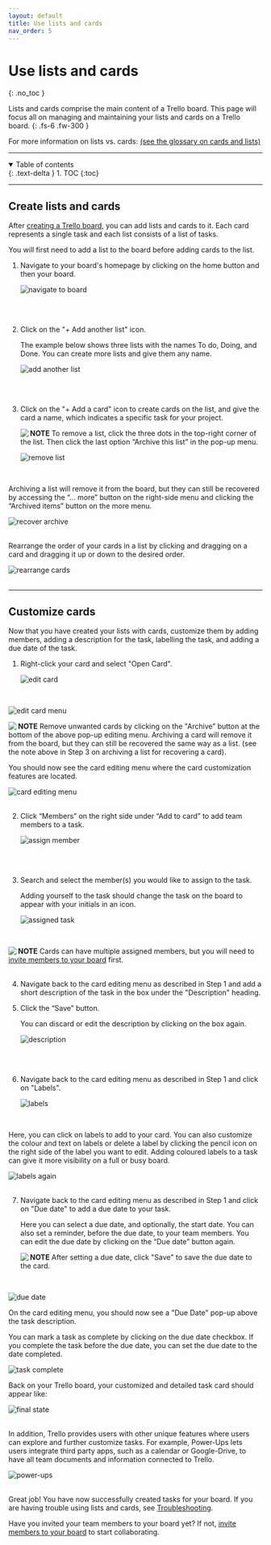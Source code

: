 ```yaml
---
layout: default
title: Use lists and cards
nav_order: 5
---
```


# Use lists and cards
{: .no_toc }

Lists and cards comprise the main content of a Trello board. This page will focus all on managing and maintaining your lists and cards on a Trello board.
{: .fs-6 .fw-300 }

For more information on lists vs. cards: [(see the glossary on cards and lists)](https://cheesypudding.github.io/Jasper-Test-Docs/docs/search/)

---

<details open markdown="block">
  <summary>
    Table of contents
  </summary>
  {: .text-delta }
1. TOC
{:toc}
</details>

---

## Create lists and cards
After [creating a Trello board](https://cheesypudding.github.io/Jasper-Test-Docs/docs/configuration/), you can add lists and cards to it. Each card represents a single task and each list consists of a list of tasks.

You will first need to add a list to the board before adding cards to the list.

1. Navigate to your board's homepage by clicking on the home button and then your board.

    ![](https://github.com/CheesyPudding/Jasper-Test-Docs/blob/gh-pages/assets/images/lists-and-cards-step-1-image-1.png?raw=true "navigate to board")
<br />
<br />

2. Click on the "+ Add another list" icon.

   The example below shows three lists with the names To do, Doing, and Done. You can create more lists and give them any name.
   
    ![](https://github.com/CheesyPudding/Jasper-Test-Docs/blob/gh-pages/assets/images/lists-and-cards-step-2-image-1.png?raw=true "add another list")
<br />
<br />

3. Click on the "+ Add a card" icon to create cards on the list, and give the card a name, which indicates a specific task for your project.

    <img align="left" src="https://github.com/CheesyPudding/Jasper-Test-Docs/blob/gh-pages/assets/images/alert.png?raw=true">**NOTE** To remove a list, click the three dots in the top-right corner of the list. Then click the last option “Archive this list” in the pop-up menu.

    ![](https://github.com/CheesyPudding/Jasper-Test-Docs/blob/gh-pages/assets/images/lists-and-cards-step-3-image-1.png?raw=true "remove list")
<br />

   Archiving a list will remove it from the board, but they can still be recovered by accessing the “... more” button on the right-side menu and clicking the “Archived items” button on the more menu.
   
   ![](https://github.com/CheesyPudding/Jasper-Test-Docs/blob/gh-pages/assets/images/lists-and-cards-step-3-image-2.png?raw=true "recover archive")
<br />
<br />
   
   Rearrange the order of your cards in a list by clicking and dragging on a card and dragging it up or down to the desired order.

   ![](https://github.com/CheesyPudding/Jasper-Test-Docs/blob/gh-pages/assets/images/lists-and-cards-step-3-image-3.png?raw=true "rearrange cards")
<br />
<br />

---

## Customize cards
Now that you have created your lists with cards, customize them by adding members, adding a description for the task, labelling the task, and adding a due date of the task.

1. Right-click your card and select "Open Card".

      ![](https://github.com/CheesyPudding/Jasper-Test-Docs/blob/gh-pages/assets/images/lists-and-cards-customize-step-1-image-1.png?raw=true "edit card")
<br />

   ![](https://github.com/CheesyPudding/Jasper-Test-Docs/blob/gh-pages/assets/images/lists-and-cards-customize-step-1-image-2.png?raw=true "edit card menu")
<br />

   <img align="left" src="https://github.com/CheesyPudding/Jasper-Test-Docs/blob/gh-pages/assets/images/alert.png?raw=true">**NOTE** Remove unwanted cards by clicking on the "Archive” button at the bottom of the above pop-up editing menu. Archiving a card will remove it from the board, but they can still be recovered the same way as a list. (see the note above in Step 3 on archiving a list for recovering a card).
<br />

   You should now see the card editing menu where the card customization features are located.

   ![](https://github.com/CheesyPudding/Jasper-Test-Docs/blob/gh-pages/assets/images/lists-and-cards-customize-step-1-image-3.png?raw=true "card editing menu")
<br />
<br />

2. Click “Members” on the right side under “Add to card” to add team members to a task.

   ![](https://github.com/CheesyPudding/Jasper-Test-Docs/blob/gh-pages/assets/images/lists-and-cards-customize-step-2-image-1.png?raw=true "assign member")
<br />
<br />

3. Search and select the member(s) you would like to assign to the task. 

   Adding yourself to the task should change the task on the board to appear with your initials in an icon.

      ![](https://github.com/CheesyPudding/Jasper-Test-Docs/blob/gh-pages/assets/images/lists-and-cards-customize-step-3-image-1.png.PNG?raw=true "assigned task")
<br />

   <img align="left" src="https://github.com/CheesyPudding/Jasper-Test-Docs/blob/gh-pages/assets/images/alert.png?raw=true">**NOTE** Cards can have multiple assigned members, but you will need to [invite members to your board](https://cheesypudding.github.io/Jasper-Test-Docs/docs/customization/) first. 
<br />
<br />

4. Navigate back to the card editing menu as described in Step 1 and add a short description of the task in the box under the "Description" heading. 

5. Click the “Save” button.

    You can discard or edit the description by clicking on the box again.

      ![](https://github.com/CheesyPudding/Jasper-Test-Docs/blob/gh-pages/assets/images/lists-and-cards-customize-step-5-image-1.png?raw=true "description")
<br />
<br />

6. Navigate back to the card editing menu as described in Step 1 and click on "Labels".

    ![](https://github.com/CheesyPudding/Jasper-Test-Docs/blob/gh-pages/assets/images/lists-and-cards-customize-step-6-image-1.png?raw=true "labels")
<br />

   Here, you can click on labels to add to your card. You can also customize the colour and text on labels or delete a label by clicking the pencil icon on the right side of the label you want to edit. Adding coloured labels to a task can give it more visibility on a full or busy board.
   
   
   ![](https://github.com/CheesyPudding/Jasper-Test-Docs/blob/gh-pages/assets/images/lists-and-cards-customize-step-6-image-2.png?raw=true "labels again")
<br />
<br />

7. Navigate back to the card editing menu as described in Step 1 and click on "Due date" to add a due date to your task.

      Here you can select a due date, and optionally, the start date. You can also set a reminder, before the due date, to your team members. You can edit the due date by clicking on the “Due date” button again.

   <img align="left" src="https://github.com/CheesyPudding/Jasper-Test-Docs/blob/gh-pages/assets/images/alert.png?raw=true">**NOTE** After setting a due date, click "Save" to save the due date to the card.
<br />

   ![](https://github.com/CheesyPudding/Jasper-Test-Docs/blob/gh-pages/assets/images/lists-and-cards-customize-step-7-image-1.png?raw=true "due date")
<br />

   On the card editing menu, you should now see a "Due Date" pop-up above the task description.
   
   You can mark a task as complete by clicking on the due date checkbox. If you complete the task before the due date, you can set the due date to the date completed.

   ![](https://github.com/CheesyPudding/Jasper-Test-Docs/blob/gh-pages/assets/images/lists-and-cards-customize-step-7-image-2.png?raw=true "task complete")

Back on your Trello board, your customized and detailed task card should appear like:

   ![](https://github.com/CheesyPudding/Jasper-Test-Docs/blob/gh-pages/assets/images/customize-cards-step-7.PNG?raw=true "final state")
<br />
<br />

  In addition, Trello provides users with other unique features where users can explore and further customize tasks. For example, Power-Ups lets users integrate third party apps, such as a calendar or Google-Drive, to have all team documents and information connected to Trello.

   ![](https://github.com/CheesyPudding/Jasper-Test-Docs/blob/gh-pages/assets/images/customize-cards-step-7-2.png?raw=true "power-ups")
<br />
<br />

  Great job! You have now successfully created tasks for your board. If you are having trouble using lists and cards, see [Troubleshooting](https://cheesypudding.github.io/Jasper-Test-Docs/docs/index-test/).

  Have you invited your team members to your board yet? If not, [invite members to your board](https://cheesypudding.github.io/Jasper-Test-Docs/docs/customization/) to start collaborating.
